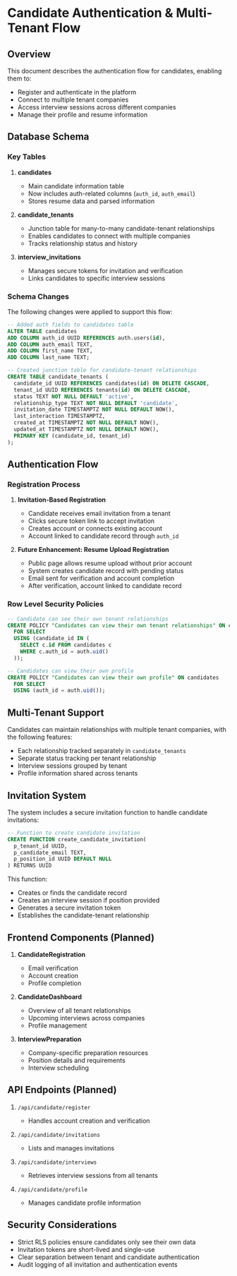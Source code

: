 # Candidate Authentication & Multi-Tenant Flow

## Overview

This document describes the authentication flow for candidates, enabling them to:
- Register and authenticate in the platform
- Connect to multiple tenant companies
- Access interview sessions across different companies
- Manage their profile and resume information

## Database Schema

### Key Tables

1. **candidates**
   - Main candidate information table
   - Now includes auth-related columns (`auth_id`, `auth_email`)
   - Stores resume data and parsed information

2. **candidate_tenants**
   - Junction table for many-to-many candidate-tenant relationships
   - Enables candidates to connect with multiple companies
   - Tracks relationship status and history

3. **interview_invitations**
   - Manages secure tokens for invitation and verification
   - Links candidates to specific interview sessions

### Schema Changes

The following changes were applied to support this flow:

```sql
-- Added auth fields to candidates table
ALTER TABLE candidates 
ADD COLUMN auth_id UUID REFERENCES auth.users(id),
ADD COLUMN auth_email TEXT,
ADD COLUMN first_name TEXT,
ADD COLUMN last_name TEXT;

-- Created junction table for candidate-tenant relationships
CREATE TABLE candidate_tenants (
  candidate_id UUID REFERENCES candidates(id) ON DELETE CASCADE,
  tenant_id UUID REFERENCES tenants(id) ON DELETE CASCADE,
  status TEXT NOT NULL DEFAULT 'active',
  relationship_type TEXT NOT NULL DEFAULT 'candidate',
  invitation_date TIMESTAMPTZ NOT NULL DEFAULT NOW(),
  last_interaction TIMESTAMPTZ,
  created_at TIMESTAMPTZ NOT NULL DEFAULT NOW(),
  updated_at TIMESTAMPTZ NOT NULL DEFAULT NOW(),
  PRIMARY KEY (candidate_id, tenant_id)
);
```

## Authentication Flow

### Registration Process

1. **Invitation-Based Registration**
   - Candidate receives email invitation from a tenant
   - Clicks secure token link to accept invitation
   - Creates account or connects existing account
   - Account linked to candidate record through `auth_id`

2. **Future Enhancement: Resume Upload Registration**
   - Public page allows resume upload without prior account
   - System creates candidate record with pending status
   - Email sent for verification and account completion
   - After verification, account linked to candidate record

### Row Level Security Policies

```sql
-- Candidate can see their own tenant relationships
CREATE POLICY "Candidates can view their own tenant relationships" ON candidate_tenants
  FOR SELECT
  USING (candidate_id IN (
    SELECT c.id FROM candidates c
    WHERE c.auth_id = auth.uid()
  ));

-- Candidates can view their own profile
CREATE POLICY "Candidates can view their own profile" ON candidates
  FOR SELECT
  USING (auth_id = auth.uid());
```

## Multi-Tenant Support

Candidates can maintain relationships with multiple tenant companies, with the following features:

- Each relationship tracked separately in `candidate_tenants`
- Separate status tracking per tenant relationship
- Interview sessions grouped by tenant
- Profile information shared across tenants

## Invitation System

The system includes a secure invitation function to handle candidate invitations:

```sql
-- Function to create candidate invitation
CREATE FUNCTION create_candidate_invitation(
  p_tenant_id UUID,
  p_candidate_email TEXT,
  p_position_id UUID DEFAULT NULL
) RETURNS UUID 
```

This function:
- Creates or finds the candidate record
- Creates an interview session if position provided
- Generates a secure invitation token
- Establishes the candidate-tenant relationship

## Frontend Components (Planned)

1. **CandidateRegistration**
   - Email verification
   - Account creation
   - Profile completion

2. **CandidateDashboard**
   - Overview of all tenant relationships
   - Upcoming interviews across companies
   - Profile management

3. **InterviewPreparation**
   - Company-specific preparation resources
   - Position details and requirements
   - Interview scheduling

## API Endpoints (Planned)

1. `/api/candidate/register`
   - Handles account creation and verification

2. `/api/candidate/invitations`
   - Lists and manages invitations

3. `/api/candidate/interviews`
   - Retrieves interview sessions from all tenants

4. `/api/candidate/profile`
   - Manages candidate profile information

## Security Considerations

- Strict RLS policies ensure candidates only see their own data
- Invitation tokens are short-lived and single-use
- Clear separation between tenant and candidate authentication
- Audit logging of all invitation and authentication events 